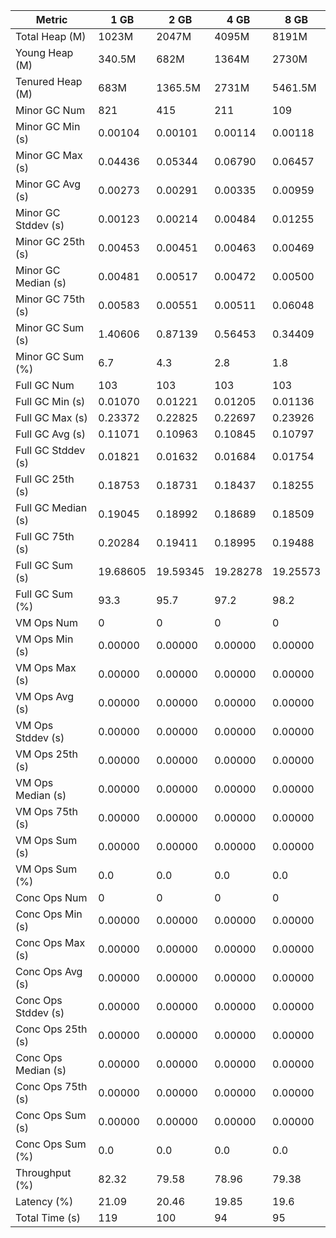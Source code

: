 | Metric | 1 GB | 2 GB | 4 GB | 8 GB |
|------|----|----|----|----|
| Total Heap (M) | 1023M | 2047M | 4095M | 8191M |
| Young Heap (M) | 340.5M | 682M | 1364M | 2730M |
| Tenured Heap (M) | 683M | 1365.5M | 2731M | 5461.5M |
| Minor GC Num | 821 | 415 | 211 | 109 |
| Minor GC Min (s) | 0.00104 | 0.00101 | 0.00114 | 0.00118 |
| Minor GC Max (s) | 0.04436 | 0.05344 | 0.06790 | 0.06457 |
| Minor GC Avg (s) | 0.00273 | 0.00291 | 0.00335 | 0.00959 |
| Minor GC Stddev (s) | 0.00123 | 0.00214 | 0.00484 | 0.01255 |
| Minor GC 25th (s) | 0.00453 | 0.00451 | 0.00463 | 0.00469 |
| Minor GC Median (s) | 0.00481 | 0.00517 | 0.00472 | 0.00500 |
| Minor GC 75th (s) | 0.00583 | 0.00551 | 0.00511 | 0.06048 |
| Minor GC Sum (s) | 1.40606 | 0.87139 | 0.56453 | 0.34409 |
| Minor GC Sum (%) | 6.7 | 4.3 | 2.8 | 1.8 |
| Full GC Num | 103 | 103 | 103 | 103 |
| Full GC Min (s) | 0.01070 | 0.01221 | 0.01205 | 0.01136 |
| Full GC Max (s) | 0.23372 | 0.22825 | 0.22697 | 0.23926 |
| Full GC Avg (s) | 0.11071 | 0.10963 | 0.10845 | 0.10797 |
| Full GC Stddev (s) | 0.01821 | 0.01632 | 0.01684 | 0.01754 |
| Full GC 25th (s) | 0.18753 | 0.18731 | 0.18437 | 0.18255 |
| Full GC Median (s) | 0.19045 | 0.18992 | 0.18689 | 0.18509 |
| Full GC 75th (s) | 0.20284 | 0.19411 | 0.18995 | 0.19488 |
| Full GC Sum (s) | 19.68605 | 19.59345 | 19.28278 | 19.25573 |
| Full GC Sum (%) | 93.3 | 95.7 | 97.2 | 98.2 |
| VM Ops Num | 0 | 0 | 0 | 0 |
| VM Ops Min (s) | 0.00000 | 0.00000 | 0.00000 | 0.00000 |
| VM Ops Max (s) | 0.00000 | 0.00000 | 0.00000 | 0.00000 |
| VM Ops Avg (s) | 0.00000 | 0.00000 | 0.00000 | 0.00000 |
| VM Ops Stddev (s) | 0.00000 | 0.00000 | 0.00000 | 0.00000 |
| VM Ops 25th (s) | 0.00000 | 0.00000 | 0.00000 | 0.00000 |
| VM Ops Median (s) | 0.00000 | 0.00000 | 0.00000 | 0.00000 |
| VM Ops 75th (s) | 0.00000 | 0.00000 | 0.00000 | 0.00000 |
| VM Ops Sum (s) | 0.00000 | 0.00000 | 0.00000 | 0.00000 |
| VM Ops Sum (%) | 0.0 | 0.0 | 0.0 | 0.0 |
| Conc Ops Num | 0 | 0 | 0 | 0 |
| Conc Ops Min (s) | 0.00000 | 0.00000 | 0.00000 | 0.00000 |
| Conc Ops Max (s) | 0.00000 | 0.00000 | 0.00000 | 0.00000 |
| Conc Ops Avg (s) | 0.00000 | 0.00000 | 0.00000 | 0.00000 |
| Conc Ops Stddev (s) | 0.00000 | 0.00000 | 0.00000 | 0.00000 |
| Conc Ops 25th (s) | 0.00000 | 0.00000 | 0.00000 | 0.00000 |
| Conc Ops Median (s) | 0.00000 | 0.00000 | 0.00000 | 0.00000 |
| Conc Ops 75th (s) | 0.00000 | 0.00000 | 0.00000 | 0.00000 |
| Conc Ops Sum (s) | 0.00000 | 0.00000 | 0.00000 | 0.00000 |
| Conc Ops Sum (%) | 0.0 | 0.0 | 0.0 | 0.0 |
| Throughput (%) | 82.32 | 79.58 | 78.96 | 79.38 |
| Latency (%) | 21.09 | 20.46 | 19.85 | 19.6 |
| Total Time (s) | 119 | 100 | 94 | 95 |
